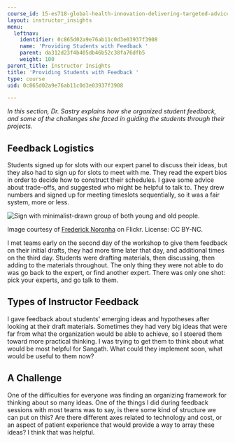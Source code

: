 ```yaml
---
course_id: 15-es718-global-health-innovation-delivering-targeted-advice-to-an-organization-in-the-field-spring-2015
layout: instructor_insights
menu:
  leftnav:
    identifier: 0c865d02a9e76ab11c0d3e03937f3908
    name: 'Providing Students with Feedback '
    parent: da312d23f4b405db46b52c38fa76dfb5
    weight: 100
parent_title: Instructor Insights
title: 'Providing Students with Feedback '
type: course
uid: 0c865d02a9e76ab11c0d3e03937f3908

---
```


_In this section, Dr. Sastry explains how she organized student feedback, and some of the challenges she faced in guiding the students through their projects._

Feedback Logistics
------------------

Students signed up for slots with our expert panel to discuss their ideas, but they also had to sign up for slots to meet with me. They read the expert bios in order to decide how to construct their schedules. I gave some advice about trade-offs, and suggested who might be helpful to talk to. They drew numbers and signed up for meeting timeslots sequentially, so it was a fair system, more or less.

![Sign with minimalist-drawn group of both young and old people.](/coursemedia/15-es718-global-health-innovation-delivering-targeted-advice-to-an-organization-in-the-field-spring-2015/ac6a3330808da3b5c2ec3541107f24f3_sangath-sign.jpg)  

Image courtesy of [Frederick Noronha](https://www.flickr.com/photos/fn-goa/2753217574) on Flickr. License: CC BY-NC.

I met teams early on the second day of the workshop to give them feedback on their initial drafts, they had more time later that day, and additional times on the third day. Students were drafting materials, then discussing, then adding to the materials throughout. The only thing they were not able to do was go back to the expert, or find another expert. There was only one shot: pick your experts, and go talk to them.

Types of Instructor Feedback
----------------------------

I gave feedback about students' emerging ideas and hypotheses after looking at their draft materials. Sometimes they had very big ideas that were far from what the organization would be able to achieve, so I steered them toward more practical thinking. I was trying to get them to think about what would be most helpful for Sangath. What could they implement soon, what would be useful to them now?

A Challenge
-----------

One of the difficulties for everyone was finding an organizing framework for thinking about so many ideas. One of the things I did during feedback sessions with most teams was to say, is there some kind of structure we can put on this? Are there different axes related to technology and cost, or an aspect of patient experience that would provide a way to array these ideas? I think that was helpful.